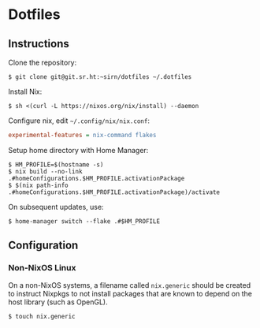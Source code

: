 # Dotfiles

## Instructions

Clone the repository:

``` shell
$ git clone git@git.sr.ht:~sirn/dotfiles ~/.dotfiles
```

Install Nix:

``` shell
$ sh <(curl -L https://nixos.org/nix/install) --daemon
```

Configure nix, edit `~/.config/nix/nix.conf`:

``` ini
experimental-features = nix-command flakes
```

Setup home directory with Home Manager:

``` shell
$ HM_PROFILE=$(hostname -s)
$ nix build --no-link .#homeConfigurations.$HM_PROFILE.activationPackage
$ $(nix path-info .#homeConfigurations.$HM_PROFILE.activationPackage)/activate
```

On subsequent updates, use:

```shell
$ home-manager switch --flake .#$HM_PROFILE
```

## Configuration

### Non-NixOS Linux

On a non-NixOS systems, a filename called `nix.generic` should be created to instruct Nixpkgs to not install packages that are known to depend on the host library (such as OpenGL).

``` shell
$ touch nix.generic
```
